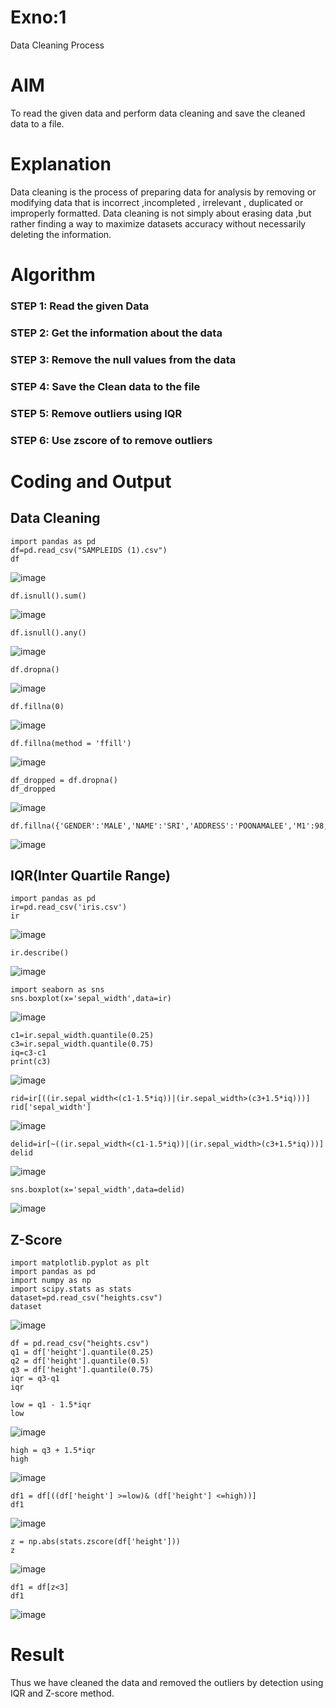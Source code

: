 # Exno:1
Data Cleaning Process
# AIM
To read the given data and perform data cleaning and save the cleaned data to a file.
# Explanation
Data cleaning is the process of preparing data for analysis by removing or modifying data that is incorrect ,incompleted , irrelevant , duplicated or improperly formatted. Data cleaning is not simply about erasing data ,but rather finding a way to maximize datasets accuracy without necessarily deleting the information.
# Algorithm
### STEP 1: Read the given Data
### STEP 2: Get the information about the data
### STEP 3: Remove the null values from the data
### STEP 4: Save the Clean data to the file
### STEP 5: Remove outliers using IQR
### STEP 6: Use zscore of to remove outliers

# Coding and Output
## Data Cleaning
```
import pandas as pd
df=pd.read_csv("SAMPLEIDS (1).csv")
df
```
![image](https://github.com/user-attachments/assets/e21fa19d-d78e-44d6-9413-8104dcee89b5)
```
df.isnull().sum()
```
![image](https://github.com/user-attachments/assets/9047c155-afcd-4dd2-bd82-7d888145d0b8)
```
df.isnull().any()
```
![image](https://github.com/user-attachments/assets/4bb8cc69-956e-45f7-b8f5-f86eb0f76cb7)
```
df.dropna()
```
![image](https://github.com/user-attachments/assets/efa8c9c7-db12-4eec-ae8f-07fdd9646560)
```
df.fillna(0)
```
![image](https://github.com/user-attachments/assets/c786d8c9-fdce-44d4-bcfa-269102bd7e93)
```
df.fillna(method = 'ffill')
```
![image](https://github.com/user-attachments/assets/10f935f7-fc7d-4555-aa42-c49f7e4fa090)
```
df_dropped = df.dropna()
df_dropped
```
![image](https://github.com/user-attachments/assets/3a5ccdf4-7320-4407-8903-80570d5a9218)
```
df.fillna({'GENDER':'MALE','NAME':'SRI','ADDRESS':'POONAMALEE','M1':98,'M2':87,'M3':76,'M4':92,'TOTAL':305,'AVG':89.999999})
```
![image](https://github.com/user-attachments/assets/434abc36-bc12-49c7-8470-322d712c81be)

## IQR(Inter Quartile Range)
```
import pandas as pd
ir=pd.read_csv('iris.csv')
ir
```
![image](https://github.com/user-attachments/assets/f119b712-e32b-4fcc-ad99-ccba6b1deae0)
```
ir.describe()
```
![image](https://github.com/user-attachments/assets/f9643717-d79f-4418-84c1-ab811b1e7b74)
```
import seaborn as sns
sns.boxplot(x='sepal_width',data=ir)
```
![image](https://github.com/user-attachments/assets/bbfb18e6-6b08-4681-b216-b86f36e2e74a)
```
c1=ir.sepal_width.quantile(0.25)
c3=ir.sepal_width.quantile(0.75)
iq=c3-c1
print(c3)
```
![image](https://github.com/user-attachments/assets/a18d5443-9780-411a-9928-10f8bfad941c)
```
rid=ir[((ir.sepal_width<(c1-1.5*iq))|(ir.sepal_width>(c3+1.5*iq)))]
rid['sepal_width']
```
![image](https://github.com/user-attachments/assets/343d4c52-a2ad-4950-b7f2-5884015e801c)
```
delid=ir[~((ir.sepal_width<(c1-1.5*iq))|(ir.sepal_width>(c3+1.5*iq)))]
delid
```
![image](https://github.com/user-attachments/assets/3507bec4-6096-4186-81d1-b23e760ac013)
```
sns.boxplot(x='sepal_width',data=delid)
```
![image](https://github.com/user-attachments/assets/2c407e8c-3b27-4b63-b5e7-a38c64c84089)
## Z-Score
```
import matplotlib.pyplot as plt
import pandas as pd
import numpy as np
import scipy.stats as stats
dataset=pd.read_csv("heights.csv")
dataset
```
![image](https://github.com/user-attachments/assets/3ea82faf-9f6a-4e49-b8f3-205b377e8d61)
```
df = pd.read_csv("heights.csv")
q1 = df['height'].quantile(0.25)
q2 = df['height'].quantile(0.5)
q3 = df['height'].quantile(0.75)
iqr = q3-q1
iqr
```
```
low = q1 - 1.5*iqr
low
```
![image](https://github.com/user-attachments/assets/413057de-2739-4ed2-9f8b-10c54fdda8be)
```
high = q3 + 1.5*iqr
high
```
![image](https://github.com/user-attachments/assets/2355a3c5-c3cc-4e5d-be09-55ba1bc6a08e)
```
df1 = df[((df['height'] >=low)& (df['height'] <=high))]
df1
```
![image](https://github.com/user-attachments/assets/60bd81f8-97ff-4e5f-a31c-0970e56c1abb)
```
z = np.abs(stats.zscore(df['height']))
z
```
![image](https://github.com/user-attachments/assets/64e10ac4-1a0b-43a9-96cf-58d49462bccd)
```
df1 = df[z<3]
df1
```
![image](https://github.com/user-attachments/assets/42c39502-2e20-47ad-98f9-1c027c8191ec)

# Result
Thus we have cleaned the data and removed the outliers by detection using IQR and Z-score method.
